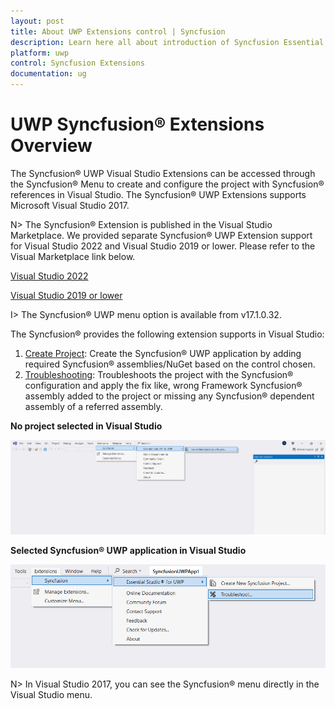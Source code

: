 ```yaml
---
layout: post
title: About UWP Extensions control | Syncfusion
description: Learn here all about introduction of Syncfusion Essential Studio® UWP Extensions control, its elements and more.
platform: uwp
control: Syncfusion Extensions
documentation: ug
---
```


# UWP Syncfusion® Extensions Overview
 
The Syncfusion® UWP Visual Studio Extensions can be accessed through the Syncfusion® Menu to create and configure the project with Syncfusion® references in Visual Studio. The Syncfusion® UWP Extensions supports Microsoft Visual Studio 2017.

N> The Syncfusion® Extension is published in the Visual Studio Marketplace. We provided separate Syncfusion® UWP Extension support for Visual Studio 2022 and Visual Studio 2019 or lower. Please refer to the Visual Marketplace link below.

[Visual Studio 2022](https://marketplace.visualstudio.com/items?itemName=SyncfusionInc.UWPVSExtensions)

[Visual Studio 2019 or lower](https://marketplace.visualstudio.com/items?itemName=SyncfusionInc.UWP-Extensions)


I> The Syncfusion® UWP menu option is available from v17.1.0.32.

The Syncfusion® provides the following extension supports in Visual Studio:

1.	[Create Project](https://help.syncfusion.com/uwp/Visual-Studio-Integration/Visual-Studio-Extensions/Create-Project): Create the Syncfusion® UWP application by adding required Syncfusion® assemblies/NuGet based on the control chosen.
2.	[Troubleshooting](https://help.syncfusion.com/uwp/Visual-Studio-Integration/Visual-Studio-Extensions/Troubleshooting): Troubleshoots the project with the Syncfusion® configuration and apply the fix like, wrong Framework Syncfusion® assembly added to the project or missing any Syncfusion® dependent assembly of a referred assembly.

**No project selected in Visual Studio**

![Syncfusion Menu when No project selected in Visual Studio](Overview-images/Syncfusion_Menu_OverView1.png)

**Selected Syncfusion® UWP application in Visual Studio**

![Syncfusion Menu when Selected Syncfusion UWP application in Visual Studio](Overview-images/Syncfusion_Menu_OverView2.png)

N> In Visual Studio 2017, you can see the Syncfusion® menu directly in the Visual Studio menu.


